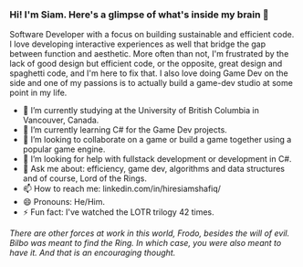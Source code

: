 ### Hi! I'm Siam. Here's a glimpse of what's inside my brain 🧠

Software Developer with a focus on building sustainable and efficient code. I love developing interactive experiences as well that bridge the gap between function and aesthetic. More often than not, I'm frustrated by the lack of good design but efficient code, or the opposite, great design and spaghetti code, and I'm here to fix that. I also love doing Game Dev on the side and one of my passions is to actually build a game-dev studio at some point in my life.

- 🔭 I’m currently studying at the University of British Columbia in Vancouver, Canada.
- 🌱 I’m currently learning C# for the Game Dev projects.
- 👯 I’m looking to collaborate on a game or build a game together using a popular game engine.
- 🤔 I’m looking for help with fullstack development or development in C#.
- 💬 Ask me about: efficiency, game dev, algorithms and data structures and of course, Lord of the Rings.
- 📫 How to reach me: linkedin.com/in/hiresiamshafiq/
- 😄 Pronouns: He/Him.
- ⚡ Fun fact: I've watched the LOTR trilogy 42 times. 

*There are other forces at work in this world, Frodo, besides the will of evil. Bilbo was meant to find the Ring. In which case, you were also meant to have it. And that is an encouraging thought.*
